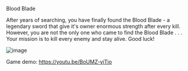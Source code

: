 Blood Blade

After years of searching, you have finally found the Blood Blade - a legendary sword that give it's owner enormous strength after every kill. However, you are not the only one who came to find the Blood Blade . . . Your mission is to kill every enemy and stay alive. Good luck!

![image](https://user-images.githubusercontent.com/24197774/193458678-2178fc7b-5da7-4573-9e50-83670f1b0ee7.png)

Game demo: https://youtu.be/BoUMZ-yiTio
